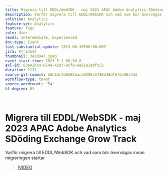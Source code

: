 ```yaml
---
title: Migrera till EDDL/WebSDK - maj 2023 APAC Adobe Analytics SDöding Exchange Grow Track
description: Varför migrera till EDDL/WebSDK och vad som bör övervägas innan migreringen startar
solution: Analytics
feature-set: Analytics
feature: Tags
role: User
level: Intermediate, Experienced
doc-type: Event
last-substantial-update: 2023-06-30T00:00:00Z
jira: KT-13554
thumbnail: 3420947.jpeg
event-start-time: 2023-5-1 08:30-8
exl-id: 63a02bc4-654e-42d3-95f9-ee91a1adfc52
duration: 2131
source-git-commit: b0c63c7d6592bace5296c5786d48df6fdc90a7dd
workflow-type: tm+mt
source-wordcount: '54'
ht-degree: 0%

---
```


# Migrera till EDDL/WebSDK - maj 2023 APAC Adobe Analytics SDöding Exchange Grow Track

Varför migrera till EDDL/WebSDK och vad som bör övervägas innan migreringen startar

>[!VIDEO](https://video.tv.adobe.com/v/3420947/?learn=on)
